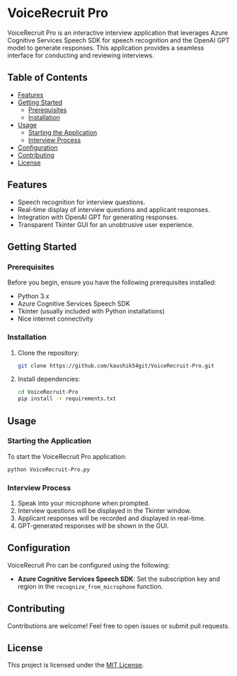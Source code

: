 # VoiceRecruit Pro

VoiceRecruit Pro is an interactive interview application that leverages Azure Cognitive Services Speech SDK for speech recognition and the OpenAI GPT model to generate responses. This application provides a seamless interface for conducting and reviewing interviews.

## Table of Contents

- [Features](#features)
- [Getting Started](#getting-started)
  - [Prerequisites](#prerequisites)
  - [Installation](#installation)
- [Usage](#usage)
  - [Starting the Application](#starting-the-application)
  - [Interview Process](#interview-process)
- [Configuration](#configuration)
- [Contributing](#contributing)
- [License](#license)

## Features

- Speech recognition for interview questions.
- Real-time display of interview questions and applicant responses.
- Integration with OpenAI GPT for generating responses.
- Transparent Tkinter GUI for an unobtrusive user experience.

## Getting Started

### Prerequisites

Before you begin, ensure you have the following prerequisites installed:

- Python 3.x
- Azure Cognitive Services Speech SDK
- Tkinter (usually included with Python installations)
- Nice internet connectivity 

### Installation

1. Clone the repository:

   ```bash
   git clone https://github.com/kaushik54git/VoiceRecruit-Pro.git
   ```

2. Install dependencies:

   ```bash
   cd VoiceRecruit-Pro
   pip install -r requirements.txt
   ```

## Usage

### Starting the Application

To start the VoiceRecruit Pro application:

```bash
python VoiceRecruit-Pro.py
```

### Interview Process

1. Speak into your microphone when prompted.
2. Interview questions will be displayed in the Tkinter window.
3. Applicant responses will be recorded and displayed in real-time.
4. GPT-generated responses will be shown in the GUI.

## Configuration

VoiceRecruit Pro can be configured using the following:

- **Azure Cognitive Services Speech SDK**: Set the subscription key and region in the `recognize_from_microphone` function.
## Contributing

Contributions are welcome! Feel free to open issues or submit pull requests.

## License

This project is licensed under the [MIT License](LICENSE).
